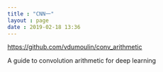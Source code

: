 ```yaml
---
title : "CNN一"
layout : page
date : 2019-02-18 13:36
---
```






https://github.com/vdumoulin/conv_arithmetic

A guide to convolution arithmetic for deep learning